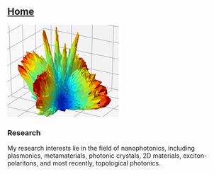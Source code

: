 ## [Home](https://hwz0428.github.io/)
![](images/enhmap_flw.png)

### Research
My research interests lie in the field of nanophotonics, including plasmonics, metamaterials, photonic crystals, 2D materials, exciton-polaritons, and most recently, topological photonics.

